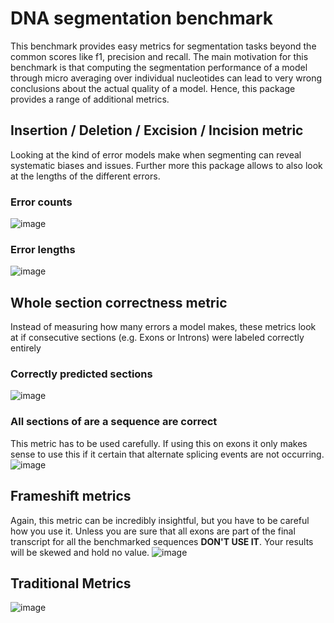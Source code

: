 # DNA segmentation benchmark
This benchmark provides easy metrics for segmentation tasks beyond the common scores like f1, precision and
recall. The main motivation for this benchmark is that computing the segmentation performance of a model
 through micro averaging over individual nucleotides can lead to very wrong conclusions about the actual quality
of a model. Hence, this package provides a range of additional metrics.

## Insertion / Deletion / Excision / Incision metric
Looking at the kind of error models make when segmenting can reveal systematic biases and issues. Further more this package allows to also look
at the lengths of the different errors.
### Error counts
![image](example_plots/indel_error_counts_exon.png)
### Error lengths
![image](example_plots/indel_error_lengths_exon.png)

## Whole section correctness metric
Instead of measuring how many errors a model makes, these metrics look at if consecutive sections (e.g. Exons or Introns) 
were labeled correctly entirely 
### Correctly predicted sections
![image](example_plots/correct_section_exon.png)
### All sections of are a sequence are correct
This metric has to be used carefully. If using this on exons it only makes sense to use this if it certain
that alternate splicing events are not occurring.
![image](example_plots/all_sections_correct_exon.png)

## Frameshift metrics
Again, this metric can be incredibly insightful, but you have to be careful how you use it. Unless you
are sure that all exons are part of the final transcript for all the benchmarked sequences **DON'T USE IT**.
Your results will be skewed and hold no value. 
![image](example_plots/frame_shift.png)

## Traditional Metrics

![image](example_plots/classic_metrics.png)